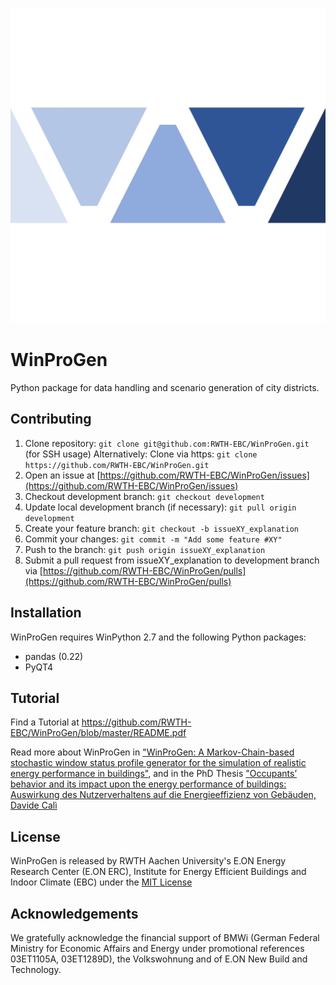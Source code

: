![E.ON EBC RWTH Aachen University](./icons/logo_square.png)


# WinProGen

Python package for data handling and scenario generation of city districts.

## Contributing

1. Clone repository: `git clone git@github.com:RWTH-EBC/WinProGen.git` (for SSH usage)
Alternatively: Clone via https: `git clone https://github.com/RWTH-EBC/WinProGen.git`
2. Open an issue at [https://github.com/RWTH-EBC/WinProGen/issues](https://github.com/RWTH-EBC/WinProGen/issues)
3. Checkout development branch: `git checkout development` 
4. Update local development branch (if necessary): `git pull origin development`
5. Create your feature branch: `git checkout -b issueXY_explanation`
6. Commit your changes: `git commit -m "Add some feature #XY"`
7. Push to the branch: `git push origin issueXY_explanation`
8. Submit a pull request from issueXY_explanation to development branch via [https://github.com/RWTH-EBC/WinProGen/pulls](https://github.com/RWTH-EBC/WinProGen/pulls)

## Installation

WinProGen requires WinPython 2.7 and the following Python packages:
- pandas (0.22)
- PyQT4


## Tutorial

Find a Tutorial at https://github.com/RWTH-EBC/WinProGen/blob/master/README.pdf

Read more about WinProGen in ["WinProGen: A Markov-Chain-based stochastic window status profile generator for the simulation of realistic energy performance in buildings"](https://www.sciencedirect.com/science/article/pii/S0360132318301835), 
and in the PhD Thesis ["Occupants’ behavior and its impact upon the energy performance of buildings: Auswirkung des Nutzerverhaltens auf die Energieeffizienz von Gebäuden, Davide Calì](https://publications.rwth-aachen.de/record/677868/files/677868.pdf)

## License

WinProGen is released by RWTH Aachen University's E.ON Energy Research Center (E.ON ERC),
Institute for Energy Efficient Buildings and Indoor Climate (EBC)
under the [MIT License](https://opensource.org/licenses/MIT)

## Acknowledgements

We gratefully acknowledge the financial support of BMWi (German Federal Ministry for Economic Affairs and Energy under promotional references 03ET1105A, 03ET1289D), the Volkswohnung and of E.ON New Build and Technology.

